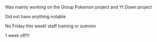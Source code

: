 Was mainly working on the Group Pokemon project and Yt Down project

Did not have anything notable 

No Friday this week!
staff training or summin

1 week off!!!